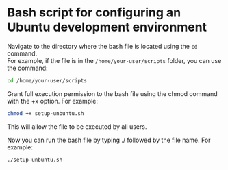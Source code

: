 # Bash script for configuring an Ubuntu development environment

Navigate to the directory where the bash file is located using the `cd` command.  
For example, if the file is in the `/home/your-user/scripts` folder, you can use the command:

```bash
cd /home/your-user/scripts
```

Grant full execution permission to the bash file using the chmod command with the +x option.
For example:


```bash
chmod +x setup-unbuntu.sh
```


This will allow the file to be executed by all users.

Now you can run the bash file by typing ./ followed by the file name.
For example:

```bash
./setup-unbuntu.sh
```
